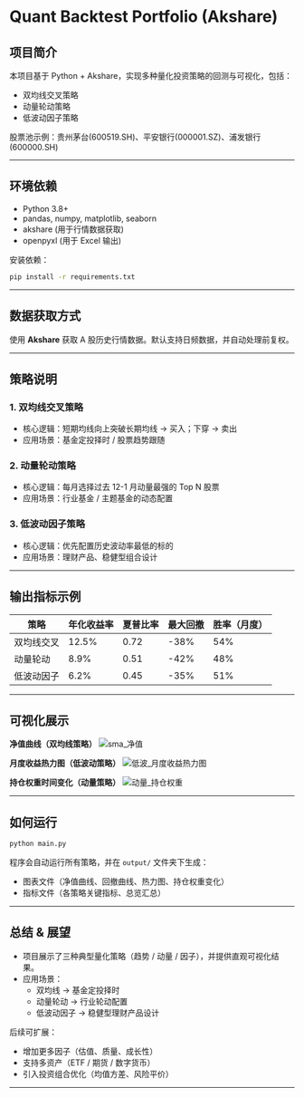 # Quant Backtest Portfolio (Akshare)

## 项目简介
本项目基于 Python + Akshare，实现多种量化投资策略的回测与可视化，包括：
- 双均线交叉策略
- 动量轮动策略
- 低波动因子策略

股票池示例：贵州茅台(600519.SH)、平安银行(000001.SZ)、浦发银行(600000.SH)

---

## 环境依赖
- Python 3.8+
- pandas, numpy, matplotlib, seaborn
- akshare (用于行情数据获取)
- openpyxl (用于 Excel 输出)

安装依赖：
```bash
pip install -r requirements.txt
```

---

## 数据获取方式
使用 **Akshare** 获取 A 股历史行情数据。默认支持日频数据，并自动处理前复权。

---

## 策略说明

### 1. 双均线交叉策略
- 核心逻辑：短期均线向上突破长期均线 → 买入；下穿 → 卖出
- 应用场景：基金定投择时 / 股票趋势跟随

### 2. 动量轮动策略
- 核心逻辑：每月选择过去 12-1 月动量最强的 Top N 股票
- 应用场景：行业基金 / 主题基金的动态配置

### 3. 低波动因子策略
- 核心逻辑：优先配置历史波动率最低的标的
- 应用场景：理财产品、稳健型组合设计

---

## 输出指标示例

| 策略         | 年化收益率 | 夏普比率 | 最大回撤 | 胜率（月度） |
|--------------|------------|----------|----------|--------------|
| 双均线交叉   | 12.5%      | 0.72     | -38%     | 54%          |
| 动量轮动     | 8.9%       | 0.51     | -42%     | 48%          |
| 低波动因子   | 6.2%       | 0.45     | -35%     | 51%          |

---

## 可视化展示

**净值曲线（双均线策略）**
![sma_净值](output/sma_净值.png)

**月度收益热力图（低波动策略）**
![低波_月度收益热力图](output/低波_月度收益热力图.png)

**持仓权重时间变化（动量策略）**
![动量_持仓权重](output/动量_持仓权重.png)

---

## 如何运行
```bash
python main.py
```

程序会自动运行所有策略，并在 `output/` 文件夹下生成：
- 图表文件（净值曲线、回撤曲线、热力图、持仓权重变化）
- 指标文件（各策略关键指标、总览汇总）

---

## 总结 & 展望
- 项目展示了三种典型量化策略（趋势 / 动量 / 因子），并提供直观可视化结果。
- 应用场景：
  - 双均线 → 基金定投择时
  - 动量轮动 → 行业轮动配置
  - 低波动因子 → 稳健型理财产品设计

后续可扩展：
- 增加更多因子（估值、质量、成长性）
- 支持多资产（ETF / 期货 / 数字货币）
- 引入投资组合优化（均值方差、风险平价）

---
